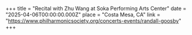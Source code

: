 +++
title = "Recital with Zhu Wang at Soka Performing Arts Center"
date = "2025-04-06T00:00:00.000Z"
place = "Costa Mesa, CA"
link = "https://www.philharmonicsociety.org/concerts-events/randall-goosby"
+++

